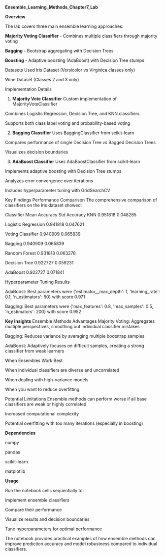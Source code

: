 **Ensemble_Learning_Methods_Chapter7_Lab**

**Overview**


The lab covers three main ensemble learning approaches:

**Majority Voting Classifier** - Combines multiple classifiers through majority voting

**Bagging** - Bootstrap aggregating with Decision Trees

**Boosting** - Adaptive boosting (AdaBoost) with Decision Tree stumps

Datasets Used
Iris Dataset (Versicolor vs Virginica classes only)

Wine Dataset (Classes 2 and 3 only)

Implementation Details
1. **Majority Vote Classifier**
Custom implementation of MajorityVoteClassifier

Combines Logistic Regression, Decision Tree, and KNN classifiers

Supports both class label voting and probability-based voting

2. **Bagging Classifier**
Uses BaggingClassifier from scikit-learn

Compares performance of single Decision Tree vs Bagged Decision Trees

Visualizes decision boundaries

3. **AdaBoost Classifier**
Uses AdaBoostClassifier from scikit-learn

Implements adaptive boosting with Decision Tree stumps

Analyzes error convergence over iterations

Includes hyperparameter tuning with GridSearchCV

Key Findings
Performance Comparison
The comprehensive comparison of classifiers on the Iris dataset showed:

Classifier	Mean Accuracy	Std Accuracy
KNN	0.951818	0.048285


Logistic Regression	0.941818 	0.047621


Voting Classifier	0.940909 	0.065839


Bagging	0.940909 	0.065839


Random Forest	0.931818 	0.063278


Decision Tree	0.922727	 0.059231


AdaBoost	0.922727	 0.071841


Hyperparameter Tuning Results


AdaBoost: Best parameters were {'estimator__max_depth': 1, 'learning_rate': 0.1, 'n_estimators': 50} with score 0.971

Bagging: Best parameters were {'max_features': 0.8, 'max_samples': 0.5, 'n_estimators': 200} with score 0.952

**Key Insights**
Ensemble Methods Advantages
Majority Voting: Aggregates multiple perspectives, smoothing out individual classifier mistakes

Bagging: Reduces variance by averaging multiple bootstrap samples

AdaBoost: Adaptively focuses on difficult samples, creating a strong classifier from weak learners

When Ensembles Work Best


When individual classifiers are diverse and uncorrelated

When dealing with high-variance models

When you want to reduce overfitting

Potential Limitations
Ensemble methods can perform worse if all base classifiers are weak or highly correlated

Increased computational complexity

Potential overfitting with too many iterations (especially in boosting)

**Dependencies**

numpy

pandas

scikit-learn

matplotlib

**Usage**

Run the notebook cells sequentially to:

Implement ensemble classifiers

Compare their performance

Visualize results and decision boundaries

Tune hyperparameters for optimal performance

The notebook provides practical examples of how ensemble methods can improve prediction accuracy and model robustness compared to individual classifiers.

